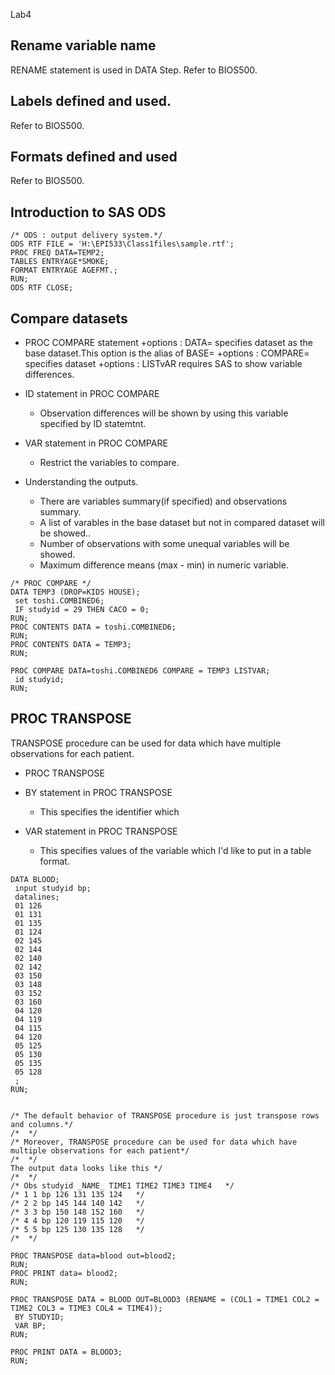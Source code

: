 Lab4

Rename variable name
--------------------

RENAME statement is used in DATA Step. Refer to BIOS500.


Labels defined and used.
------------------------

Refer to BIOS500.


Formats defined and used
------------------------

Refer to BIOS500.


Introduction to SAS ODS
-----------------------

~~~ SAS
/* ODS : output delivery system.*/
ODS RTF FILE = 'H:\EPI533\Class1files\sample.rtf';
PROC FREQ DATA=TEMP2;
TABLES ENTRYAGE*SMOKE;
FORMAT ENTRYAGE AGEFMT.;
RUN;
ODS RTF CLOSE;
~~~ 


Compare datasets
----------------

* PROC COMPARE statement
  +options : DATA= specifies dataset as the base dataset.This option is the alias of BASE=
  +options : COMPARE= specifies dataset 
  +options : LISTvAR requires SAS to show variable differences.

* ID statement in PROC COMPARE
  + Observation differences will be shown by using this variable specified by ID statemtnt.

* VAR statement in PROC COMPARE
  + Restrict the variables to compare.

* Understanding the outputs.
  + There are variables summary(if specified) and observations summary.
  + A list of varables in the base dataset but not in compared dataset will be showed..
  + Number of observations with some unequal variables will be showed.
  + Maximum difference means (max - min) in numeric variable.


~~~ SAS
/* PROC COMPARE */
DATA TEMP3 (DROP=KIDS HOUSE);
 set toshi.COMBINED6;
 IF studyid = 29 THEN CACO = 0;
RUN;
PROC CONTENTS DATA = toshi.COMBINED6;
RUN;
PROC CONTENTS DATA = TEMP3;
RUN;

PROC COMPARE DATA=toshi.COMBINED6 COMPARE = TEMP3 LISTVAR;
 id studyid;
RUN;
~~~


PROC TRANSPOSE
--------------

TRANSPOSE procedure can be used for data which have multiple observations for each patient.

* PROC TRANSPOSE

* BY statement in PROC TRANSPOSE
  + This specifies the identifier which 
* VAR statement in PROC TRANSPOSE
  + This specifies values of the variable which I'd like to put in a table format.


~~~ SAS
DATA BLOOD;
 input studyid bp;
 datalines;
 01 126
 01 131
 01 135
 01 124
 02 145
 02 144
 02 140
 02 142
 03 150
 03 148
 03 152
 03 160
 04 120
 04 119
 04 115
 04 120
 05 125
 05 130
 05 135
 05 128
 ;
RUN;


/* The default behavior of TRANSPOSE procedure is just transpose rows and columns.*/
/*  */
/* Moreover, TRANSPOSE procedure can be used for data which have multiple observations for each patient*/
/*  */
The output data looks like this */
/*  */ 
/* Obs studyid _NAME_ TIME1 TIME2 TIME3 TIME4   */
/* 1 1 bp 126 131 135 124   */
/* 2 2 bp 145 144 140 142   */
/* 3 3 bp 150 148 152 160   */
/* 4 4 bp 120 119 115 120   */
/* 5 5 bp 125 130 135 128   */
/*  */

PROC TRANSPOSE data=blood out=blood2;
RUN;
PROC PRINT data= blood2;
RUN;

PROC TRANSPOSE DATA = BLOOD OUT=BLOOD3 (RENAME = (COL1 = TIME1 COL2 = TIME2 COL3 = TIME3 COL4 = TIME4));
 BY STUDYID;
 VAR BP;
RUN;

PROC PRINT DATA = BLOOD3;
RUN;
~~~
